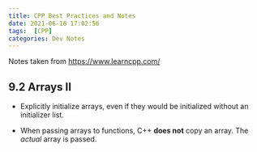 ```yaml
---
title: CPP Best Practices and Notes
date: 2021-06-16 17:02:56
tags:  [CPP]
categories: Dev Notes
---
```

Notes taken from <https://www.learncpp.com/>

## 9.2 Arrays II

- Explicitly initialize arrays, even if they would be initialized without an initializer list.

- When passing arrays to functions, C++ **does not** copy an array. The *actual* array is passed.